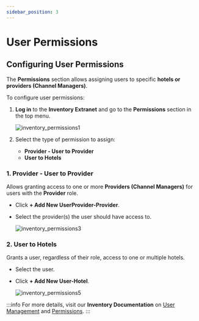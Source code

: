 ```yaml
---
sidebar_position: 3
---
```


# User Permissions

## Configuring User Permissions

The **Permissions** section allows assigning users to specific **hotels or providers (Channel Managers)**.

To configure user permissions:

1. **Log in** to the **Inventory Extranet** and go to the **Permissions** section in the top menu.
   
   ![inventory_permissions1](https://storage.travelgate.com/docs/inventory_permissions1.png)

2. Select the type of permission to assign:
   - **Provider - User to Provider**
   - **User to Hotels**

### **1. Provider - User to Provider**

Allows granting access to one or more **Providers (Channel Managers)** for users with the **Provider** role.
- Click **+ Add New UserProvider-Provider**.
- Select the provider(s) the user should have access to.

   ![inventory_permissions3](https://storage.travelgate.com/docs/inventory_permissions3.png)

### **2. User to Hotels**

Grants a user, regardless of their role, access to one or multiple hotels.
- Select the user.
- Click **+ Add New User-Hotel**.

   ![inventory_permissions5](https://storage.travelgate.com/docs/inventory_permissions5.png)

:::info
For more details, visit our **Inventory Documentation** on [User Management](/docs/apps/inventory/extranet/user-management/users-management) and [Permissions](/docs/apps/inventory/extranet/user-management/permissions).
:::